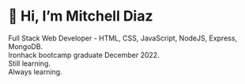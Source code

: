 # 👋 Hi, I’m Mitchell Diaz
Full Stack Web Developer - HTML, CSS, JavaScript, NodeJS, Express, MongoDB.  
Ironhack bootcamp graduate December 2022.  
Still learning.  
Always learning. 

<!---
mitch-diaz/mitch-diaz is a ✨ special ✨ repository because its `README.md` (this file) appears on your GitHub profile.
You can click the Preview link to take a look at your changes.
--->
